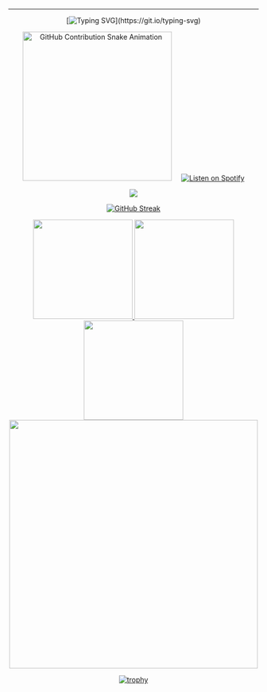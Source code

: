 <div align="center">

---

[![Typing SVG](https://readme-typing-svg.demolab.com?font=Jersey+15&size=30&pause=1000&color=42C3B4&background=9D56FF00&center=true&vCenter=true&repeat=false&random=false&width=600&lines=Hello!+Welcome+to+my+GitHub+page.)](https://git.io/typing-svg)  

<div align="center">
  <picture>
    <source media="(prefers-color-scheme: dark)" srcset="https://raw.githubusercontent.com/therealilyas/therealilyas/output/github-contribution-grid-snake-dark.svg">
    <source media="(prefers-color-scheme: light)" srcset="https://raw.githubusercontent.com/therealilyas/therealilyas/output/github-contribution-grid-snake.svg">
    <img alt="GitHub Contribution Snake Animation" src="https://raw.githubusercontent.com/therealilyas/therealilyas/output/github-contribution-grid-snake.svg" width="300">
  </picture>
  <span>&nbsp;&nbsp;&nbsp;</span>
  <a href="https://open.spotify.com/track/1MqzIgGsHP4cNjPboevsfq?si=a1a852efb1fa49c3">
    <img alt="Listen on Spotify" src="https://img.shields.io/badge/Spotify-Now_Playing-1DB954?style=for-the-badge&logo=spotify&logoColor=white">
  </a>
</div>

![](https://komarev.com/ghpvc/?username=therealilyas&color=brightgreen)


[![GitHub Streak](https://streak-stats.demolab.com?user=therealilyas&theme=whatsapp-dark2&card_width=830)](https://git.io/streak-stats)

<a href="https://github.com/therealilyas/github-readme-stats#gh-dark-mode-only">
  <img height=200 src="https://github-readme-stats.vercel.app/api?username=therealilyas&show_icons=true&theme=gotham#gh-dark-mode-only" />
</a>
<a href="https://github.com/therealilyas/github-readme-stats#gh-dark-mode-only">
  <img height=200 src="https://github-readme-stats.vercel.app/api/top-langs/?username=therealilyas&layout=compact&langs_count=8&hide=jupyter%20notebook&card_width=330&theme=gotham#gh-dark-mode-only" />
</a>
<a href="https://github.com/therealilyas/github-readme-stats#gh-light-mode-only">
  <img height=200 src="https://github-readme-stats.vercel.app/api?username=therealilyas&show_icons=true&theme=catppuccin_latte#gh-light-mode-only" />
</a>

<img src="https://user-images.githubusercontent.com/74038190/212284158-e840e285-664b-44d7-b79b-e264b5e54825.gif" width="500">


[![trophy](https://github-profile-trophy.vercel.app/?username=therealilyas&theme=gruvbox&row=1&column=5)](https://github.com/ryo-ma/github-profile-trophy)

</div>
